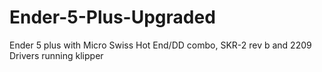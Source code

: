 # Ender-5-Plus-Upgraded
Ender 5 plus with Micro Swiss Hot End/DD combo, SKR-2 rev b and 2209 Drivers running klipper
